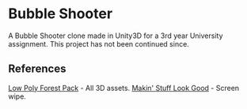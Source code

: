 # Bubble Shooter

A Bubble Shooter clone made in Unity3D for a 3rd year University assignment.
This project has not been continued since.

## References

[Low Poly Forest Pack](https://jaks.itch.io/lowpolyforestpack) - All 3D assets.
[Makin' Stuff Look Good](https://www.youtube.com/watch?v=LnAoD7hgDxw&t=1s) - Screen wipe.
